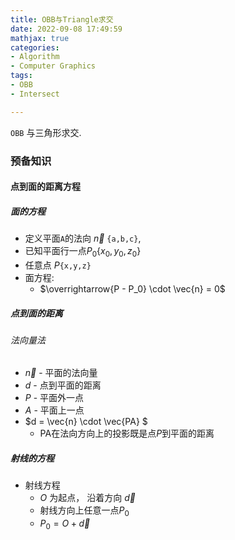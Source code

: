 ```yaml
---
title: OBB与Triangle求交
date: 2022-09-08 17:49:59
mathjax: true
categories:
- Algorithm
- Computer Graphics
tags:
- OBB 
- Intersect

---
```


`OBB` 与三角形求交.


### 预备知识

#### 点到面的距离方程

##### 面的方程

- 定义平面`A`的法向 $\vec{n}$ `{a,b,c}`,
- 已知平面行一点$P_0 \lbrace x_0,y_0,z_0\rbrace$
- 任意点 $P$`{x,y,z}`
- 面方程:
  - $\overrightarrow{P - P_0} \cdot  \vec{n} = 0$

##### 点到面的距离

###### 法向量法

- $\vec{n}$  - 平面的法向量
- $d$ - 点到平面的距离
- $P$ - 平面外一点
- $A$ - 平面上一点
- $d = \vec{n} \cdot \vec{PA} $
  - PA在法向方向上的投影既是点$P$到平面的距离 

##### 射线的方程

- 射线方程
  - $O$ 为起点， 沿着方向 $\vec{d}$
  - 射线方向上任意一点$P_0$
  - $P_0 = O + \vec{d}$ 
  
 